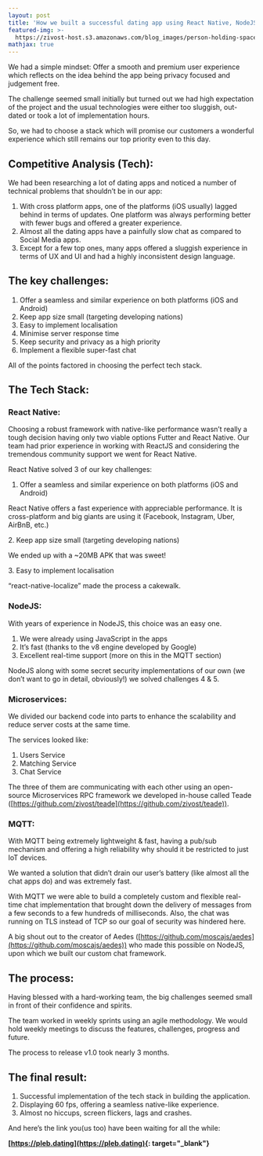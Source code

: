 ```yaml
---
layout: post
title: 'How we built a successful dating app using React Native, NodeJS and MQTT?'
featured-img: >-
  https://zivost-host.s3.amazonaws.com/blog_images/person-holding-space-gray-iphone-x-1440722-min.jpg
mathjax: true
---
```


We had a simple mindset: Offer a smooth and premium user experience which reflects on the idea behind the app being privacy focused and judgement free.

The challenge seemed small initially but turned out we had high expectation of the project and the usual technologies were either too sluggish, out-dated or took a lot of implementation hours.

So, we had to choose a stack which will promise our customers a wonderful experience which still remains our top priority even to this day.

## **Competitive Analysis (Tech):**

We had been researching a lot of dating apps and noticed a number of technical problems that shouldn’t be in our app:

1. With cross platform apps, one of the platforms (iOS usually) lagged behind in terms of updates. One platform was always performing better with fewer bugs and offered a greater experience.
2. Almost all the dating apps have a painfully slow chat as compared to Social Media apps.
3. Except for a few top ones, many apps offered a sluggish experience in terms of UX and UI and had a highly inconsistent design language.

## **The key challenges:**

1. Offer a seamless and similar experience on both platforms (iOS and Android)
2. Keep app size small (targeting developing nations)
3. Easy to implement localisation
4. Minimise server response time
5. Keep security and privacy as a high priority
6. Implement a flexible super-fast chat

All of the points factored in choosing the perfect tech stack.

## **The Tech Stack:**

### **React Native:**

Choosing a robust framework with native-like performance wasn’t really a tough decision having only two viable options Futter and React Native. Our team had prior experience in working with ReactJS and considering the tremendous community support we went for React Native.

React Native solved 3 of our key challenges:

1. Offer a seamless and similar experience on both platforms (iOS and Android)

React Native offers a fast experience with appreciable performance. It is cross-platform and big giants are using it (Facebook, Instagram, Uber, AirBnB, etc.)

2\. Keep app size small (targeting developing nations)

We ended up with a ~20MB APK that was sweet\!

3\. Easy to implement localisation

“react-native-localize” made the process a cakewalk.

### **NodeJS:**

With years of experience in NodeJS, this choice was an easy one.

1. We were already using JavaScript in the apps
2. It’s fast (thanks to the v8 engine developed by Google)
3. Excellent real-time support (more on this in the MQTT section)

NodeJS along with some secret security implementations of our own (we don’t want to go in detail, obviously\!) we solved challenges 4 & 5.

### **Microservices:**

We divided our backend code into parts to enhance the scalability and reduce server costs at the same time.

The services looked like:

1. Users Service
2. Matching Service
3. Chat Service

The three of them are communicating with each other using an open-source Microservices RPC framework we developed in-house called Teade ([https://github.com/zivost/teade](https://github.com/zivost/teade)).

### **MQTT:**

With MQTT being extremely lightweight & fast, having a pub/sub mechanism and offering a high reliability why should it be restricted to just IoT devices.

We wanted a solution that didn’t drain our user’s battery (like almost all the chat apps do) and was extremely fast.

With MQTT we were able to build a completely custom and flexible real-time chat implementation that brought down the delivery of messages from a few seconds to a few hundreds of milliseconds. Also, the chat was running on TLS instead of TCP so our goal of security was hindered here.

A big shout out to the creator of Aedes ([https://github.com/moscajs/aedes](https://github.com/moscajs/aedes)) who made this possible on NodeJS, upon which we built our custom chat framework.

## **The process:**

Having blessed with a hard-working team, the big challenges seemed small in front of their confidence and spirits.

The team worked in weekly sprints using an agile methodology. We would hold weekly meetings to discuss the features, challenges, progress and future.

The process to release v1.0 took nearly 3 months.

## **The final result:**

1. Successful implementation of the tech stack in building the application.
2. Displaying 60 fps, offering a seamless native-like experience.
3. Almost no hiccups, screen flickers, lags and crashes.

And here’s the link you(us too) have been waiting for all the while:

**[https://pleb.dating](https://pleb.dating){: target="_blank"}**